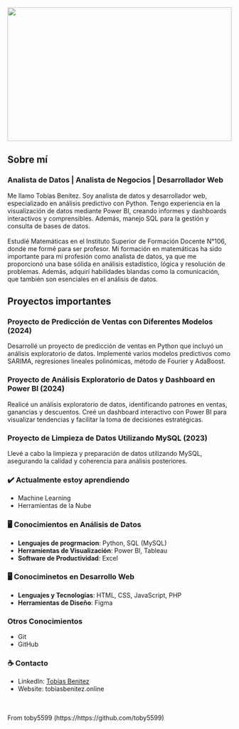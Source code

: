 <img src="https://raw.githubusercontent.com/toby5599/toby5599/main/imágenes/header.png" width="100%" height="300" />

## Sobre mí
### Analista de Datos | Analista de Negocios | Desarrollador Web
Me llamo Tobías Benítez. Soy analista de datos y desarrollador web, especializado en análisis predictivo con Python. Tengo experiencia en la visualización de datos mediante Power BI, creando informes y dashboards interactivos y comprensibles. Además, manejo SQL para la gestión y consulta de bases de datos.
<br>
<br>
Estudié Matemáticas en el Instituto Superior de Formación Docente N°106, donde me formé para ser profesor. Mi formación en matemáticas ha sido importante para mi profesión como analista de datos, ya que me proporcionó una base sólida en análisis estadístico, lógica y resolución de problemas. Además, adquirí habilidades blandas como la comunicación, que también son esenciales en el análisis de datos.


## Proyectos importantes
### Proyecto de Predicción de Ventas con Diferentes Modelos (2024)
Desarrollé un proyecto de predicción de ventas en Python que incluyó un análisis exploratorio de datos. Implementé varios modelos predictivos como SARIMA, regresiones lineales polinómicas, método de Fourier y AdaBoost.
### Proyecto de Análisis Exploratorio de Datos y Dashboard en Power BI (2024)
Realicé un análisis exploratorio de datos, identificando patrones en ventas, ganancias y descuentos. Creé un dashboard interactivo con Power BI para visualizar tendencias y facilitar la toma de decisiones estratégicas.
### Proyecto de Limpieza de Datos Utilizando MySQL (2023)
Llevé a cabo la limpieza y preparación de datos utilizando MySQL, asegurando la calidad y coherencia para análisis posteriores.

### ✔️ Actualmente estoy aprendiendo
- Machine Learning
- Herramientas de la Nube

### 	🖥️ Conocimientos en Análisis de Datos
  - **Lenguajes de progrmacion**: Python, SQL (MySQL)
  - **Herramientas de Visualización**: Power BI, Tableau
  - **Software de Productividad**: Excel

### 🖥️ Conociminetos en Desarrollo Web
  - **Lenguajes y Tecnologías**: HTML, CSS, JavaScript, PHP
  - **Herramientas de Diseño**: Figma

### Otros Conocimientos
  - Git
  - GitHub


### ☕ Contacto
- LinkedIn: <a href = "https://www.linkedin.com/in/tobías-benitez/">Tobías Benitez</a>
- Website: tobiasbenitez.online
<br>
<br>
From toby5599 (https://https://github.com/toby5599)
